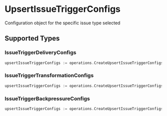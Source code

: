 # UpsertIssueTriggerConfigs

Configuration object for the specific issue type selected


## Supported Types

### IssueTriggerDeliveryConfigs

```go
upsertIssueTriggerConfigs := operations.CreateUpsertIssueTriggerConfigsIssueTriggerDeliveryConfigs(components.IssueTriggerDeliveryConfigs{/* values here */})
```

### IssueTriggerTransformationConfigs

```go
upsertIssueTriggerConfigs := operations.CreateUpsertIssueTriggerConfigsIssueTriggerTransformationConfigs(components.IssueTriggerTransformationConfigs{/* values here */})
```

### IssueTriggerBackpressureConfigs

```go
upsertIssueTriggerConfigs := operations.CreateUpsertIssueTriggerConfigsIssueTriggerBackpressureConfigs(components.IssueTriggerBackpressureConfigs{/* values here */})
```

